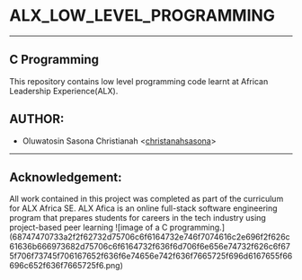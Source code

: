 <h1>ALX_LOW_LEVEL_PROGRAMMING</h1>
<hr/>
<h2> C Programming </h2>
<p> This repository contains low level programming code learnt at African Leadership Experience(ALX).

<h2> AUTHOR:</h2>
<ul>
<li>Oluwatosin Sasona Christianah &lt;<a href="github.com/christianahsasona">christanahsasona</a>&gt;</li>
</ul>
<hr/>
<h2> Acknowledgement:</h2>
<p>All work contained in this project was completed as part of the curriculum for ALX Africa SE. ALX Afica is an online full-stack software engineering program that prepares students for careers in the tech industry using project-based peer learning</h2>
![image of a C programming.](68747470733a2f2f62732d75706c6f6164732e746f7074616c2e696f2f626c61636b666973682d75706c6f6164732f636f6d706f6e656e74732f626c6f675f706f73745f706167652f636f6e74656e742f636f7665725f696d6167655f66696c652f636f7665725f6.png)
